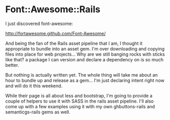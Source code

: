 # Font::Awesome::Rails

I just discovered font-awesome:

http://fortawesome.github.com/Font-Awesome/

And being the fan of the Rails asset pipeline that I am, I thought it appropriate to bundle into an asset gem.  I'm over downloading and copying files into place for web projects... Why are we still banging rocks with sticks like that?  a package I can version and declare a dependency on is so much better.


But nothing is actually written yet.  The whole thing will take me about an hour to bundle up and release as a gem... I'm just declaring intent right now and will do it this weekend.

While their page is all about less and bootstrap, I'm going to provide a couple of helpers to use it with SASS in the rails asset pipeline.  I'll also come up with a few examples using it with my own ghbuttons-rails and semanticgs-rails gems as well.
